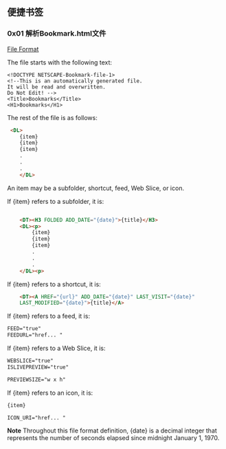 ## 便捷书签


### 0x01 解析Bookmark.html文件


[File Format](https://msdn.microsoft.com/en-us/library/aa753582(v=vs.85).aspx)

The file starts with the following text:

    <!DOCTYPE NETSCAPE-Bookmark-file-1>
    <!--This is an automatically generated file.
    It will be read and overwritten.
    Do Not Edit! -->
    <Title>Bookmarks</Title>
    <H1>Bookmarks</H1>

The rest of the file is as follows:
```html
 <DL>
    {item}
    {item}
    {item}
    .
    .
    .
    </DL>
```

An item may be a subfolder, shortcut, feed, Web Slice, or icon.

If {item} refers to a subfolder, it is:

```html

    <DT><H3 FOLDED ADD_DATE="{date}">{title}</H3>
    <DL><p>
        {item}
        {item}
        {item}
        .
        .
        .
    </DL><p>
```

If {item} refers to a shortcut, it is:

```html
    <DT><A HREF="{url}" ADD_DATE="{date}" LAST_VISIT="{date}"
    LAST_MODIFIED="{date}">{title}</A>
```

If {item} refers to a feed, it is:

```html
FEED="true"
FEEDURL="href... "
```

If {item} refers to a Web Slice, it is:

```html
WEBSLICE="true"
ISLIVEPREVIEW="true"

PREVIEWSIZE="w x h"
```

If {item} refers to an icon, it is:

```html
{item}

ICON_URI="href... "
```

**Note**
Throughout this file format definition, {date} is a decimal integer that represents the number of seconds elapsed since midnight January 1, 1970.
